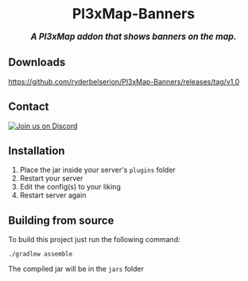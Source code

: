 <div align="center">

# Pl3xMap-Banners

<big>***A Pl3xMap addon that shows banners on the map.***</big>

</div>

## Downloads
https://github.com/ryderbelserion/Pl3xMap-Banners/releases/tag/v1.0

## Contact
  [![Join us on Discord](https://discord.com/api/guilds/182615261403283459/widget.png?style=banner2)](https://discord.gg/badbones-s-live-chat-182615261403283459)

## Installation
1) Place the jar inside your server's `plugins` folder
2) Restart your server
3) Edit the config(s) to your liking
4) Restart server again

## Building from source
To build this project just run the following command:

```
./gradlew assemble
```

The compiled jar will be in the `jars` folder

